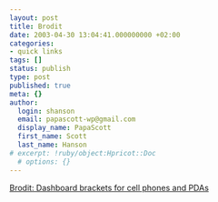 ```yaml
---
layout: post
title: Brodit
date: 2003-04-30 13:04:41.000000000 +02:00
categories:
- quick links
tags: []
status: publish
type: post
published: true
meta: {}
author:
  login: shanson
  email: papascott-wp@gmail.com
  display_name: PapaScott
  first_name: Scott
  last_name: Hanson
# excerpt: !ruby/object:Hpricot::Doc
  # options: {}
---
```

<p><a title="Look ma, no screws!" href="http://www.brodit.com/">Brodit: Dashboard brackets for cell phones and PDAs</a></p>
